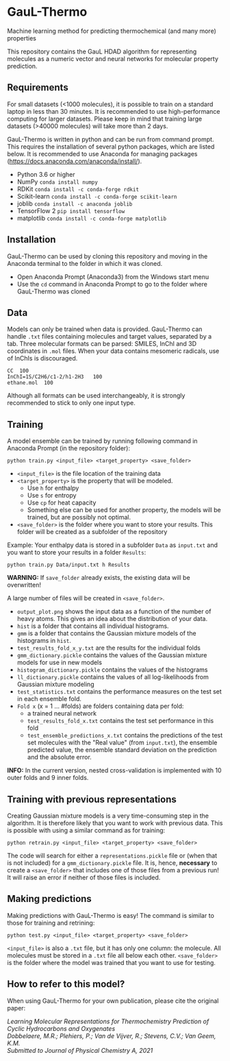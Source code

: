# GauL-Thermo
Machine learning method for predicting thermochemical (and many more) properties

This repository contains the GauL HDAD algorithm for representing molecules as a numeric vector and neural networks for molecular property prediction.

## Requirements
For small datasets (<1000 molecules), it is possible to train on a standard laptop in less than 30 minutes. It is recommended to use high-performance computing for larger datasets. Please keep in mind that training large datasets (>40000 molecules) will take more than 2 days.

GauL-Thermo is written in python and can be run from command prompt. This requires the installation of several python packages, which are listed below. It is recommended to use Anaconda for managing packages (https://docs.anaconda.com/anaconda/install/).
* Python 3.6 or higher
* NumPy         `conda install numpy`
* RDKit         `conda install -c conda-forge rdkit`
* Scikit-learn  `conda install -c conda-forge scikit-learn`
* joblib        `conda install -c anaconda joblib`
* TensorFlow 2  `pip install tensorflow`
* matplotlib    `conda install -c conda-forge matplotlib`

## Installation
GauL-Thermo can be used by cloning this repository and moving in the Anaconda terminal to the folder in which it was cloned.
* Open Anaconda Prompt (Anaconda3) from the Windows start menu
* Use the `cd` command in Anaconda Prompt to go to the folder where GauL-Thermo was cloned

## Data
Models can only be trained when data is provided. GauL-Thermo can handle `.txt` files containing molecules and target values, separated by a tab.
Three molecular formats can be parsed: SMILES, InChI and 3D coordinates in `.mol` files. When your data contains mesomeric radicals, use of InChIs is discouraged.

```
CC	100
InChI=1S/C2H6/c1-2/h1-2H3	100
ethane.mol	100

```

Although all formats can be used interchangeably, it is strongly recommended to stick to only one input type.

## Training
A model ensemble can be trained by running following command in Anaconda Prompt (in the repository folder):
```
python train.py <input_file> <target_property> <save_folder>
```
* `<input_file>` is the file location of the training data
* `<target_property>` is the property that will be modeled. 
  * Use `h` for enthalpy
  * Use `s` for entropy
  * Use `cp` for heat capacity
  * Something else can be used for another property, the models will be trained, but are possibly not optimal.
* `<save_folder>` is the folder where you want to store your results. This folder will be created as a subfolder of the repository

Example: Your enthalpy data is stored in a subfolder `Data` as `input.txt` and you want to store your results in a folder `Results`:
```
python train.py Data/input.txt h Results
```

**WARNING:** If `save_folder` already exists, the existing data will be overwritten!

A large number of files will be created in `<save_folder>`. 
* `output_plot.png` shows the input data as a function of the number of heavy atoms. This gives an idea about the distribution of your data.
* `hist` is a folder that contains all individual histograms.
* `gmm` is a folder that contains the Gaussian mixture models of the histograms in `hist`.
* `test_results_fold_x_y.txt` are the results for the individual folds
* `gmm_dictionary.pickle` contains the values of the Gaussian mixture models for use in new models
* `histogram_dictionary.pickle` contains the values of the histograms
* `ll_dictionary.pickle` contains the values of all log-likelihoods from Gaussian mixture modeling
* `test_statistics.txt` contains the performance measures on the test set in each ensemble fold.
* `Fold x` (x = 1 ... #folds) are folders containing data per fold:
  * a trained neural network
  * `test_results_fold_x.txt` contains the test set performance in this fold
  * `test_ensemble_predictions_x.txt` contains the predictions of the test set molecules with the "Real value" (from `input.txt`), the ensemble predicted value, the ensemble standard deviation on the prediction and the absolute error.
  
**INFO:** In the current version, nested cross-validation is implemented with 10 outer folds and 9 inner folds.

## Training with previous representations
Creating Gaussian mixture models is a very time-consuming step in the algorithm. It is therefore likely that you want to work with previous data. This is possible with using a similar command as for training:
```
python retrain.py <input_file> <target_property> <save_folder>
```
The code will search for either a `representations.pickle` file or (when that is not included) for a `gmm_dictionary.pickle` file. It is, hence, **necessary** to create a `<save_folder>` that includes one of those files from a previous run! It will raise an error if neither of those files is included.

## Making predictions
Making predictions with GauL-Thermo is easy! The command is similar to those for training and retrining:
```
python test.py <input_file> <target_property> <save_folder>
```
`<input_file>` is also a `.txt` file, but it has only one column: the molecule. All molecules must be stored in a `.txt` file all below each other.
`<save_folder>` is the folder where the model was trained that you want to use for testing.

## How to refer to this model?
When using GauL-Thermo for your own publication, please cite the original paper:

*Learning Molecular Representations for Thermochemistry Prediction of Cyclic Hydrocarbons and Oxygenates <br>
Dobbelaere, M.R.; Plehiers, P.; Van de Vijver, R.;  Stevens, C.V.; Van Geem, K.M. <br>
Submitted to Journal of Physical Chemistry A, 2021*

